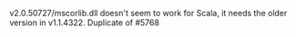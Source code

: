 v2.0.50727/mscorlib.dll doesn't seem to work for Scala, it needs the older version in v1.1.4322.
Duplicate of #5768
